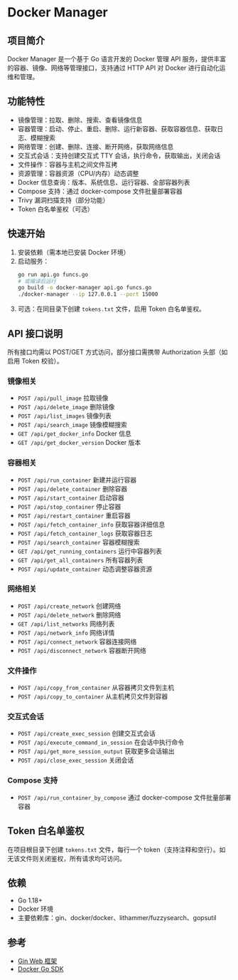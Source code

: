 # Docker Manager

## 项目简介
Docker Manager 是一个基于 Go 语言开发的 Docker 管理 API 服务，提供丰富的容器、镜像、网络等管理接口，支持通过 HTTP API 对 Docker 进行自动化运维和管理。

## 功能特性
- 镜像管理：拉取、删除、搜索、查看镜像信息
- 容器管理：启动、停止、重启、删除、运行新容器、获取容器信息、获取日志、模糊搜索
- 网络管理：创建、删除、连接、断开网络，获取网络信息
- 交互式会话：支持创建交互式 TTY 会话，执行命令，获取输出，关闭会话
- 文件操作：容器与主机之间文件互拷
- 资源管理：容器资源（CPU/内存）动态调整
- Docker 信息查询：版本、系统信息、运行容器、全部容器列表
- Compose 支持：通过 docker-compose 文件批量部署容器
- Trivy 漏洞扫描支持（部分功能）
- Token 白名单鉴权（可选）

## 快速开始
1. 安装依赖（需本地已安装 Docker 环境）
2. 启动服务：
	```bash
	go run api.go funcs.go
	# 或编译后运行
	go build -o docker-manager api.go funcs.go
	./docker-manager --ip 127.0.0.1 --port 15000
	```
3. 可选：在同目录下创建 `tokens.txt` 文件，启用 Token 白名单鉴权。

## API 接口说明
所有接口均需以 POST/GET 方式访问，部分接口需携带 Authorization 头部（如启用 Token 校验）。

### 镜像相关
- `POST /api/pull_image` 拉取镜像
- `POST /api/delete_image` 删除镜像
- `POST /api/list_images` 镜像列表
- `POST /api/search_image` 镜像模糊搜索
- `GET /api/get_docker_info` Docker 信息
- `GET /api/get_docker_version` Docker 版本

### 容器相关
- `POST /api/run_container` 新建并运行容器
- `POST /api/delete_container` 删除容器
- `POST /api/start_container` 启动容器
- `POST /api/stop_container` 停止容器
- `POST /api/restart_container` 重启容器
- `POST /api/fetch_container_info` 获取容器详细信息
- `POST /api/fetch_container_logs` 获取容器日志
- `POST /api/search_container` 容器模糊搜索
- `GET /api/get_running_containers` 运行中容器列表
- `GET /api/get_all_containers` 所有容器列表
- `POST /api/update_container` 动态调整容器资源

### 网络相关
- `POST /api/create_network` 创建网络
- `POST /api/delete_network` 删除网络
- `GET /api/list_networks` 网络列表
- `POST /api/network_info` 网络详情
- `POST /api/connect_network` 容器连接网络
- `POST /api/disconnect_network` 容器断开网络

### 文件操作
- `POST /api/copy_from_container` 从容器拷贝文件到主机
- `POST /api/copy_to_container` 从主机拷贝文件到容器

### 交互式会话
- `POST /api/create_exec_session` 创建交互式会话
- `POST /api/execute_command_in_session` 在会话中执行命令
- `POST /api/get_more_session_output` 获取更多会话输出
- `POST /api/close_exec_session` 关闭会话

### Compose 支持
- `POST /api/run_container_by_compose` 通过 docker-compose 文件批量部署容器

## Token 白名单鉴权
在项目根目录下创建 `tokens.txt` 文件，每行一个 token（支持注释和空行）。如无该文件则关闭鉴权，所有请求均可访问。

## 依赖
- Go 1.18+
- Docker 环境
- 主要依赖库：gin、docker/docker、lithammer/fuzzysearch、gopsutil

## 参考
- [Gin Web 框架](https://gin-gonic.com/)
- [Docker Go SDK](https://pkg.go.dev/github.com/docker/docker)

